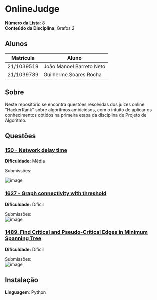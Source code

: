# OnlineJudge

**Número da Lista**: 8<br>
**Conteúdo da Disciplina**: Grafos 2<br>

## Alunos
|Matrícula | Aluno |
| -- | -- |
| 21/1039519  |  João Manoel Barreto Neto |
| 21/1039789  |  Guilherme Soares Rocha |

## Sobre 
Neste repositório se encontra questões resolvidas dos juízes online "HackerRank" sobre algorítmos ambiciosos, com o intuito de aplicar os conhecimentos obtidos na primeira etapa da disciplina de Projeto de Algoritmo. 

## Questões

### [150 - Network delay time](https://neetcode.io/problems/network-delay-time)
**Dificuldade:** Média

Submissões: <br>

![image](https://github.com/user-attachments/assets/48860781-4ed3-4bbd-8ca6-2e70a28c5f2d)


### [1627 - Graph connectivity with threshold](https://leetcode.com/problems/graph-connectivity-with-threshold/description/)
**Dificuldade:** Difícil

Submissões: <br>
![image](https://github.com/user-attachments/assets/2342b1b0-620c-4bc8-994b-781bfc871d03)



### [1489. Find Critical and Pseudo-Critical Edges in Minimum Spanning Tree](https://leetcode.com/problems/find-critical-and-pseudo-critical-edges-in-minimum-spanning-tree/description/)

**Dificuldade:** Difícil

Submissões:<br>
![image](https://github.com/user-attachments/assets/32c26a2c-7280-4b10-b5d9-545d00fae630)



## Instalação 
**Linguagem**: Python
